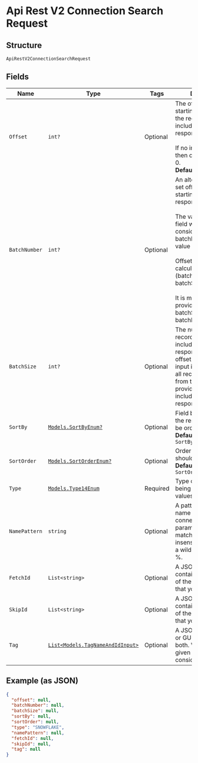 
# Api Rest V2 Connection Search Request

## Structure

`ApiRestV2ConnectionSearchRequest`

## Fields

| Name | Type | Tags | Description |
|  --- | --- | --- | --- |
| `Offset` | `int?` | Optional | The offset point, starting from where the records should be included in the response.<br><br>If no input is provided then offset starts from 0.<br>**Default**: `0` |
| `BatchNumber` | `int?` | Optional | An alternate way to set offset for the starting point of the response.<br><br>The value in offset field will not be considered if batchNumber field has value greater than 0.<br><br>Offset value will be calculated as (batchNumber - 1) * batchSize.<br><br>It is mandatory to provide a value for batchSize with batchNumber. |
| `BatchSize` | `int?` | Optional | The number of records that should be included in the response starting from offset position. If no input is provided, then all records starting from the value provided in offset is included in the response. |
| `SortBy` | [`Models.SortByEnum?`](/doc/models/sort-by-enum.md) | Optional | Field based on which the response needs to be ordered.<br>**Default**: `SortByEnum.DEFAULT` |
| `SortOrder` | [`Models.SortOrderEnum?`](/doc/models/sort-order-enum.md) | Optional | Order in which sortBy should be applied.<br>**Default**: `SortOrderEnum.DEFAULT` |
| `Type` | [`Models.Type14Enum`](/doc/models/type-14-enum.md) | Required | Type of the connect being searched. Valid values: |
| `NamePattern` | `string` | Optional | A pattern to match the name of the connection. This parameter supports matching case-insensitive strings. For a wildcard match, use %. |
| `FetchId` | `List<string>` | Optional | A JSON array containing the GUIDs of the connections that you want to fetch. |
| `SkipId` | `List<string>` | Optional | A JSON array containing the GUIDs of the connections that you want to skip. |
| `Tag` | [`List<Models.TagNameAndIdInput>`](/doc/models/tag-name-and-id-input.md) | Optional | A JSON array of name or GUID of tags or both. When both are given then id is considered |

## Example (as JSON)

```json
{
  "offset": null,
  "batchNumber": null,
  "batchSize": null,
  "sortBy": null,
  "sortOrder": null,
  "type": "SNOWFLAKE",
  "namePattern": null,
  "fetchId": null,
  "skipId": null,
  "tag": null
}
```

